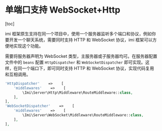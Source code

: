 # 单端口支持 WebSocket+Http

[toc]

imi 框架原生支持在同一个项目中，使用一个服务器监听多个端口和协议，例如你要开发一个聊天系统，需要同时支持 HTTP 和 WebSocket 协议，imi 框架可以方便地实现这个功能。

需要将服务器声明为 WebSocket 类型，主服务器或子服务器均可。在服务器配置文件中的 `beans` 配置 `HttpDispatcher` 和 `WebSocketDispatcher` 即可实现。这样，在同一个端口下，即可同时支持 HTTP 和 WebSocket 协议，实现代码复用和互相调用。

```php
'HttpDispatcher'    =>    [
    'middlewares'    =>    [
        \Imi\Server\Http\Middleware\RouteMiddleware::class,
    ],
],
'WebSocketDispatcher'    =>    [
    'middlewares'    =>    [
        \Imi\Server\WebSocket\Middleware\RouteMiddleware::class,
    ],
],
```
